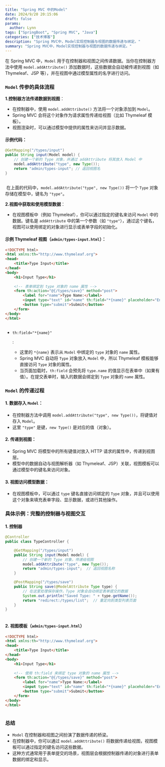 ```yaml
---
title: "Spring MVC 中的Model"
date: 2024/9/20 20:15:06
draft: false 
params: 
  author: Lynn
tags: ["SpringBoot", "Spring MVC", "Java"]
categories: ["技术博客"]
description: "Spring MVC中，Model实现控制器与视图的数据传递与绑定。"
summary: "Spring MVC中，Model实现控制器与视图的数据传递与绑定。"
---
```




在 Spring MVC 中，`Model` 用于在控制器和视图之间传递数据。当你在控制器方法中使用 `model.addAttribute()` 添加数据时，这些数据会自动被传递到视图（如 Thymeleaf、JSP 等），并在视图中通过模型属性的名字进行访问。

### `Model` 传参的具体流程

**1.控制器方法传递数据到视图**：

- 在控制器中，使用 `model.addAttribute()` 方法将一个对象添加到 `Model`。
- Spring MVC 会将这个对象作为请求属性传递给视图（比如 Thymeleaf 模板）。
- 视图渲染时，可以通过模型中提供的属性来访问并显示数据。

#### 示例代码：

```java
@GetMapping("/types/input") 
public String input(Model model) { 
    // 创建一个新的 Type 对象，并通过 addAttribute 将其放入 Model 中 
    model.addAttribute("type", new Type()); 
    return "admin/types-input"; // 返回视图名 
}
```

![点击并拖拽以移动](data:image/gif;base64,R0lGODlhAQABAPABAP///wAAACH5BAEKAAAALAAAAAABAAEAAAICRAEAOw==)

​    在上面的代码中，`model.addAttribute("type", new Type())` 将一个 `Type` 对象存储在模型中，键名为 `"type"`。

**2.视图中获取和使用模型数据**：

- 在视图模板中（例如 Thymeleaf），你可以通过指定的键名来访问 `Model` 中的数据。键名是 `addAttribute` 中的第一个参数（如 `"type"`），通过这个键名，视图可以使用绑定的对象进行显示或表单字段的初始化。

#### 示例 Thymeleaf 视图（`admin/types-input.html`）：

```html
<!DOCTYPE html>
<html xmlns:th="http://www.thymeleaf.org">
<head>
    <title>Type Input</title>
</head>
<body>
    <h1>Input Type</h1>
    
    <!-- 表单绑定到 type 对象的 name 属性 -->
    <form th:action="@{/types/save}" method="post">
        <label for="name">Type Name:</label>
        <input type="text" id="name" th:field="*{name}" placeholder="Enter type name">
        <button type="submit">Submit</button>
    </form>
</body>
</html>
```

![点击并拖拽以移动](data:image/gif;base64,R0lGODlhAQABAPABAP///wAAACH5BAEKAAAALAAAAAABAAEAAAICRAEAOw==)

- `th:field="*{name}"`

  : 	

  - 这里的 `*{name}` 表示从 `Model` 中绑定的 `type` 对象的 `name` 属性。
  - Spring MVC 自动将 `Type` 对象放入 `Model` 中，所以 Thymeleaf 模板能够直接访问 `Type` 对象的属性。
  - 当页面加载时，`th:field` 会预先将 `type.name` 的值显示在表单中（如果有值）。在提交表单时，输入的数据会绑定到 `Type` 对象的 `name` 属性。

### `Model` 的传递过程

#### 1. **数据存入 `Model`**：

- 在控制器方法中调用 `model.addAttribute("type", new Type())`，将键值对存入 `Model`。
- 这里 `"type"` 是键，`new Type()` 是对应的值（对象）。

#### 2. **传递到视图**：

- Spring MVC 将模型中的所有键值对放入 HTTP 请求的属性中，传递到视图层。
- 模型中的数据自动与视图解析器（如 Thymeleaf、JSP）关联，视图模板可以通过模型中的键名来访问对象。

#### 3. **视图访问模型数据**：

- 在视图模板中，可以通过 `type` 键名直接访问绑定的 `Type` 对象，并且可以使用这个对象来填充表单字段、显示数据，或进行其他操作。

### 具体示例：完整的控制器与视图交互

#### 1. 控制器

```java
@Controller
public class TypeController {

    @GetMapping("/types/input")
    public String input(Model model) {
        // 创建一个新的 Type 对象，传递给视图
        model.addAttribute("type", new Type());
        return "admin/types-input";  // 返回视图名称
    }

    @PostMapping("/types/save")
    public String save(@ModelAttribute Type type) {
        // 在这里处理保存操作，Type 对象会自动绑定表单提交的数据
        System.out.println("Saved Type: " + type.getName());
        return "redirect:/types/list";  // 重定向到类型列表页面
    }
}
```

![点击并拖拽以移动](data:image/gif;base64,R0lGODlhAQABAPABAP///wAAACH5BAEKAAAALAAAAAABAAEAAAICRAEAOw==)

#### 2. 视图模板（`admin/types-input.html`）

```html
<!DOCTYPE html>
<html xmlns:th="http://www.thymeleaf.org">
<head>
    <title>Type Input</title>
</head>
<body>
    <h1>Input Type</h1>
    
    <!-- 使用 th:field 来绑定 type 对象的 name 属性 -->
    <form th:action="@{/types/save}" method="post">
        <label for="name">Type Name:</label>
        <input type="text" id="name" th:field="*{name}" placeholder="Enter type name">
        <button type="submit">Submit</button>
    </form>
</body>
</html>
```

![点击并拖拽以移动](data:image/gif;base64,R0lGODlhAQABAPABAP///wAAACH5BAEKAAAALAAAAAABAAEAAAICRAEAOw==)

### 总结

- `Model` 在控制器和视图之间扮演了数据传递的桥梁。
- 在控制器中，你可以通过 `model.addAttribute()` 将数据传递给视图，视图模板可以通过指定的键名访问这些数据。
- 这种方式通常用于表单提交的场景，视图层会根据控制器传递的对象进行表单数据的绑定和显示。